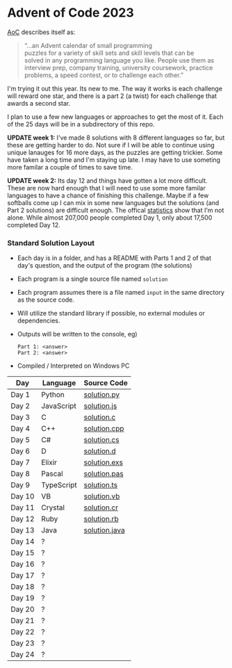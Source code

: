  # Advent of Code 2023
 [AoC](https://adventofcode.com/2023/) describes itself as:

>&ldquo;...an Advent calendar of small programming  
puzzles for a variety of skill sets and skill levels that can be  
solved in any programming language you like. People use them as  
interview prep, company training, university coursework, practice  
problems, a speed contest, or to challenge each other.&rdquo;

I'm trying it out this year.  Its new to me.  The way it works is each challenge will reward one star, and there is a part 2 (a twist) for each challenge that awards a second star. 

 I plan to use a few new languages or approaches to get the most of it. Each of the 25 days will be in a subdirectory of this repo.

**UPDATE week 1:**
I've made 8 solutions with 8 different languages so far, but these are getting harder to do.  Not sure if I will be able to continue using unique lanauges for 16 more days, as the puzzles are getting trickier.  Some have taken a long time and I'm staying up late.  I may have to use someting more familar a couple of times to save time.

**UPDATE week 2:**
Its day 12 and things have gotten a lot more difficult.  These are now hard enough that I will need to use some more familar languages to have a chance of finishing this challenge.  Maybe if a few softballs come up I can mix in some new languages but the solutions (and Part 2 solutions) are difficult enough.  The offical [statistics](https://adventofcode.com/2023/stats) show that I'm not alone.  While almost 207,000 people completed Day 1, only about 17,500 completed Day 12.

### Standard Solution Layout
* Each day is in a folder, and has a README with Parts 1 and 2 of that day's question, and the output of the program (the solutions)
* Each program is a single source file named `solution`
* Each program assumes there is a file named `input` in the same directory as the source code.
* Will utilize the standard library if possible, no external modules or dependencies.

* Outputs will be written to the console, eg)
  ```
  Part 1: <answer>
  Part 2: <answer>
  ```
* Compiled / Interpreted on Windows PC

|Day| Language | Source Code|
|--|--|--|
|Day 1| Python |[solution.py](/1) |
|Day 2| JavaScript |[solution.js](/2) |
|Day 3| C |[solution.c](/3) |
|Day 4| C++ |[solution.cpp](/4) |
|Day 5| C# |[solution.cs](/5) |
|Day 6| D |[solution.d](/6) |
|Day 7| Elixir |[solution.exs](/7) |
|Day 8| Pascal |[solution.pas](/8) |
|Day 9| TypeScript |[solution.ts](/9) |
|Day 10| VB |[solution.vb](/10) |
|Day 11| Crystal |[solution.cr](/11) |
|Day 12| Ruby |[solution.rb](/12) |
|Day 13| Java |[solution.java](/13) |
|Day 14| ? |[](/14) |
|Day 15| ? |[](/15) |
|Day 16| ? |[](/16) |
|Day 17| ? |[](/17) |
|Day 18| ? |[](/18) |
|Day 19| ? |[](/19) |
|Day 20| ? |[](/20) |
|Day 21| ? |[](/21) |
|Day 22| ? |[](/22) |
|Day 23| ? |[](/23) |
|Day 24| ? |[](/24) |
